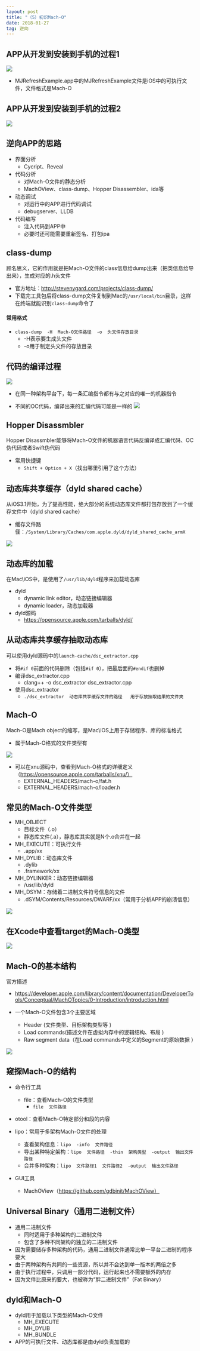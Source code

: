 ```yaml
---
layout: post
title: "（5）初识Mach-O"
date: 2018-01-27
tag: 逆向
---
```


## APP从开发到安装到手机的过程1
![](http://otogtitz7.bkt.clouddn.com/2018-01-28-15170501088619.jpg)

* MJRefreshExample.app中的MJRefreshExample文件是iOS中的可执行文件，文件格式是Mach-O

## APP从开发到安装到手机的过程2

![](http://otogtitz7.bkt.clouddn.com/2018-01-28-15170501525919.jpg)

## 逆向APP的思路
* 界面分析
    * Cycript、Reveal
* 代码分析
    * 对Mach-O文件的静态分析
    * MachOView、class-dump、Hopper Disassembler、ida等
* 动态调试
    * 对运行中的APP进行代码调试
    * debugserver、LLDB
* 代码编写
    * 注入代码到APP中
    * 必要时还可能需要重新签名、打包ipa

## class-dump

顾名思义，它的作用就是把Mach-O文件的class信息给dump出来（把类信息给导出来），生成对应的.h头文件

* 官方地址：http://stevenygard.com/projects/class-dump/
* 下载完工具包后将class-dump文件复制到Mac的`/usr/local/bin`目录，这样在终端就能识别`class-dump`命令了

#### 常用格式
* `class-dump  -H  Mach-O文件路径  -o  头文件存放目录`
    * -H表示要生成头文件
    * -o用于制定头文件的存放目录

## 代码的编译过程
![](http://otogtitz7.bkt.clouddn.com/2018-01-28-15170504403602.jpg)

* 在同一种架构平台下，每一条汇编指令都有与之对应的唯一的机器指令

* 不同的OC代码，编译出来的汇编代码可能是一样的
![](http://otogtitz7.bkt.clouddn.com/2018-01-28-15170504997663.jpg)

## Hopper Disassmbler

Hopper Disassmbler能够将Mach-O文件的机器语言代码反编译成汇编代码、OC伪代码或者Swift伪代码

* 常用快捷键
    * `Shift + Option + X`（找出哪里引用了这个方法）

## 动态库共享缓存（dyld shared cache）

从iOS3.1开始，为了提高性能，绝大部分的系统动态库文件都打包存放到了一个缓存文件中（dyld shared cache）

* 缓存文件路径：`/System/Library/Caches/com.apple.dyld/dyld_shared_cache_armX`

![](http://otogtitz7.bkt.clouddn.com/2018-01-28-15170506785604.jpg)

## 动态库的加载

在Mac\iOS中，是使用了`/usr/lib/dyld`程序来加载动态库

* dyld
    * dynamic link editor，动态链接编辑器
    * dynamic loader，动态加载器
* dyld源码
    * https://opensource.apple.com/tarballs/dyld/
## 从动态库共享缓存抽取动态库

可以使用dyld源码中的`launch-cache/dsc_extractor.cpp`

* 将`#if 0`前面的代码删除（包括`#if 0`），把最后面的`#endif`也删掉
* 编译dsc_extractor.cpp
    * clang++ -o dsc_extractor dsc_extractor.cpp
* 使用dsc_extractor
    * `./dsc_extractor  动态库共享缓存文件的路径   用于存放抽取结果的文件夹`

## Mach-O

Mach-O是Mach object的缩写，是Mac\iOS上用于存储程序、库的标准格式

* 属于Mach-O格式的文件类型有

![](http://otogtitz7.bkt.clouddn.com/2018-01-28-15170509565684.jpg)

* 可以在xnu源码中，查看到Mach-O格式的详细定义（https://opensource.apple.com/tarballs/xnu/）
    * EXTERNAL_HEADERS/mach-o/fat.h
    * EXTERNAL_HEADERS/mach-o/loader.h

## 常见的Mach-O文件类型

* MH_OBJECT
    * 目标文件（.o）
    * 静态库文件(.a），静态库其实就是N个.o合并在一起
* MH_EXECUTE：可执行文件
    * .app/xx
* MH_DYLIB：动态库文件
    * .dylib
    * .framework/xx
* MH_DYLINKER：动态链接编辑器
    * /usr/lib/dyld
* MH_DSYM：存储着二进制文件符号信息的文件
    * .dSYM/Contents/Resources/DWARF/xx（常用于分析APP的崩溃信息）

![](http://otogtitz7.bkt.clouddn.com/2018-01-28-15170511417803.jpg)

## 在Xcode中查看target的Mach-O类型

![](http://otogtitz7.bkt.clouddn.com/2018-01-28-15170511627723.jpg)


## Mach-O的基本结构

官方描述

* https://developer.apple.com/library/content/documentation/DeveloperTools/Conceptual/MachOTopics/0-Introduction/introduction.html
* 一个Mach-O文件包含3个主要区域

    * Header (文件类型、目标架构类型等
)
    * Load commands(描述文件在虚拟内存中的逻辑结构、布局
)
    * Raw segment data（在Load commands中定义的Segment的原始数据
）

![](http://otogtitz7.bkt.clouddn.com/2018-01-28-15170512878063.jpg)


## 窥探Mach-O的结构

* 命令行工具
    * file：查看Mach-O的文件类型
        * `file  文件路径
`
* otool：查看Mach-O特定部分和段的内容

* lipo：常用于多架构Mach-O文件的处理
    * 查看架构信息：`lipo  -info  文件路径`
    * 导出某种特定架构：`lipo  文件路径  -thin  架构类型  -output  输出文件路径`
    * 合并多种架构：`lipo  文件路径1  文件路径2  -output  输出文件路径`
* GUI工具
    * MachOView（https://github.com/gdbinit/MachOView）

## Universal Binary（通用二进制文件）

* 通用二进制文件
    * 同时适用于多种架构的二进制文件
    * 包含了多种不同架构的独立的二进制文件
* 因为需要储存多种架构的代码，通用二进制文件通常比单一平台二进制的程序要大
* 由于两种架构有共同的一些资源，所以并不会达到单一版本的两倍之多
* 由于执行过程中，只调用一部分代码，运行起来也不需要额外的内存
* 因为文件比原来的要大，也被称为“胖二进制文件”（Fat Binary）

## dyld和Mach-O

* dyld用于加载以下类型的Mach-O文件
    * MH_EXECUTE
    * MH_DYLIB
    * MH_BUNDLE
* APP的可执行文件、动态库都是由dyld负责加载的














